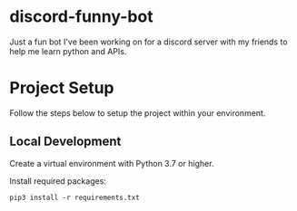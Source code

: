 # discord-funny-bot
Just a fun bot I've been working on for a discord server with my friends to help me learn python and APIs.

# Project Setup

Follow the steps below to setup the project within your environment.

## Local Development

Create a virtual environment with Python 3.7 or higher.

Install required packages:
```
pip3 install -r requirements.txt
```